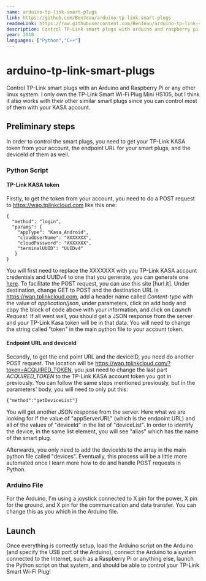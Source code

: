 ```yaml
---
name: arduino-tp-link-smart-plugs
link: https://github.com/BenJeau/arduino-tp-link-smart-plugs
readmeLink: https://raw.githubusercontent.com/BenJeau/arduino-tp-link-smart-plugs/master/README.md
description: Control TP-Link smart plugs with arduino and raspberry pi or any other linux system
year: 2018
languages: ["Python","C++"]
---
```


# arduino-tp-link-smart-plugs
Control TP-Link smart plugs with an Arduino and Raspberry Pi or any other linux system. I only own the TP-Link Smart Wi-Fi Plug Mini HS105, but I think it also works with their other similar smart plugs since you can control most of them with your KASA account.

## Preliminary steps
In order to control the smart plugs, you need to get your TP-Link KASA token from your account, the endpoint URL for your smart plugs, and the deviceId of them as well. 

### Python Script

#### TP-Link KASA token
Firstly, to get the token from your account, you need to do a POST request to https://wap.tplinkcloud.com like this one:

```
{
  "method": "login",
  "params": {
    "appType": "Kasa_Android",
    "cloudUserName": "XXXXXXX",
    "cloudPassword": "XXXXXXX",
    "terminalUUID": "UUIDv4"
   }
}
```

You will first need to replace the XXXXXXX with you TP-Link KASA account credentials and UUIDv4 to one that you generate, you can generate one [here](http://onlineuuidgenerator.com). To facilitate the POST request, you can use this site [hurl.it]. Under destination, change GET to POST and the destination URL is https://wap.tplinkcloud.com, add a header name called *Content-type* with the value of *application/json*, under parameters, click on add body and copy the block of code above with your information, and click on *Launch Request*. If all went well, you should get a JSON response from the server and your TP-Link Kasa token will be in that data. You will need to change the string called "token" in the main python file to your account token.

#### Endpoint URL and deviceId
Secondly, to get the end point URL and the deviceID, you need do another POST request. The location will be https://wap.tplinkcloud.com/?token=ACQUIRED_TOKEN, you just need to change the last part *ACQUIRED_TOKEN* to the TP-Link KASA account token you got in previously. You can follow the same steps mentioned previously, but in the parameters' body, you will need to only put this:

```
{"method":"getDeviceList"}
```

You will get another JSON response from the server. Here what we are looking for if the value of "appServerURL" (which is the endpoint URL) and all of the values of "deviceId" in the list of "deviceList". In order to identify the device, in the same list element, you will see "alias" which has the name of the smart plug.

Afterwards, you only need to add the deviceIds to the array in the main python file called "devices". Eventually, this process will be a little more automated once I learn more how to do and handle POST requests in Python. 

### Arduino File
For the Arduino, I'm using a joystick connected to X pin for the power, X pin for the ground, and X pin for the communication and data transfer. You can change this as you which in the Arduino file. 

## Launch
Once everything is correctly setup, load the Arduino script on the Arduino (and specify the USB port of the Arduino), connect the Arduino to a system connected to the Internet, such as a Raspberry Pi or anything else, launch the Python script on that system, and should be able to control your TP-Link Smart Wi-Fi Plug! 
